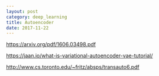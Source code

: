 ```yaml
---
layout: post
category: deep_learning
title: Autoencoder
date: 2017-11-22
---
```


https://arxiv.org/pdf/1606.03498.pdf

https://jaan.io/what-is-variational-autoencoder-vae-tutorial/

http://www.cs.toronto.edu/~fritz/absps/transauto6.pdf
